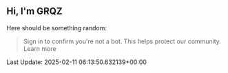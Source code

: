 ## Hi, I'm GRQZ
Here should be something random:  
> Sign in to confirm you're not a bot. This helps protect our community. Learn more


Last Update: 2025-02-11 06:13:50.632139+00:00
